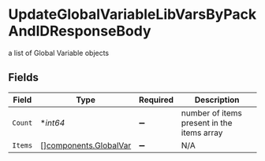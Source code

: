 # UpdateGlobalVariableLibVarsByPackAndIDResponseBody

a list of Global Variable objects


## Fields

| Field                                                          | Type                                                           | Required                                                       | Description                                                    |
| -------------------------------------------------------------- | -------------------------------------------------------------- | -------------------------------------------------------------- | -------------------------------------------------------------- |
| `Count`                                                        | **int64*                                                       | :heavy_minus_sign:                                             | number of items present in the items array                     |
| `Items`                                                        | [][components.GlobalVar](../../models/components/globalvar.md) | :heavy_minus_sign:                                             | N/A                                                            |
